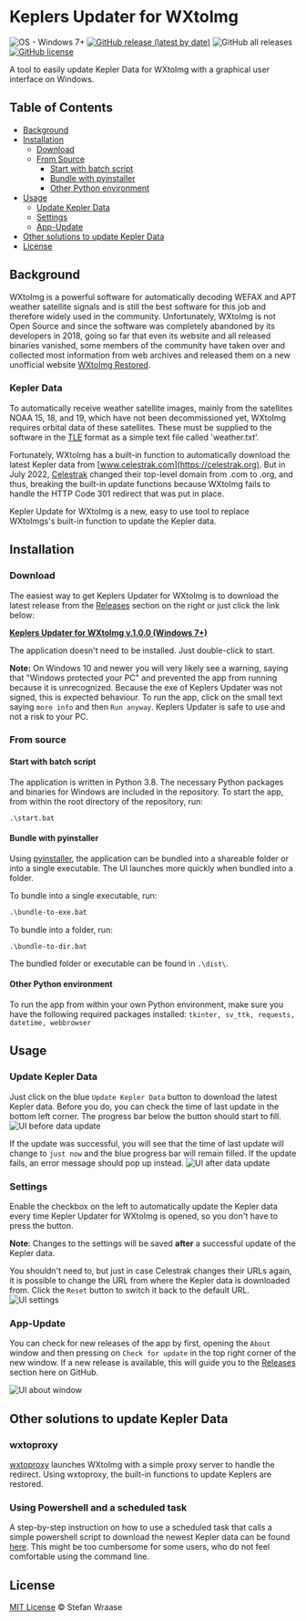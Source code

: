 # Keplers Updater for WXtoImg

![OS - Windows 7+](https://img.shields.io/badge/OS-Windows_7+-lightgray?style=flat-square)
[![GitHub release (latest by date)](https://img.shields.io/github/v/release/stefan-wr/keplers-updater-for-wxtoimg?style=flat-square)](https://github.com/stefan-wr/keplers-updater-for-wxtoimg/releases)
![GitHub all releases](https://img.shields.io/github/downloads/stefan-wr/keplers-updater-for-wxtoimg/total?style=flat-square)
[![GitHub license](https://img.shields.io/github/license/stefan-wr/keplers-updater-for-wxtoimg?style=flat-square)](LICENSE)

A tool to easily update Kepler Data for WXtoImg with a graphical user interface on Windows.

## Table of Contents

* [Background](#background)
* [Installation](#installation)
    + [Download](#download)
    + [From Source](#from-source)
        - [Start with batch script](#start-with-batch-script)
        - [Bundle with pyinstaller](#bundle-with-pyinstaller)
        - [Other Python environment](#other-python-environment)
* [Usage](#usage)
    + [Update Kepler Data](#update-kepler-data)
    + [Settings](#settings)
    + [App-Update](#app-update)
* [Other solutions to update Kepler Data](#other-solutions-to-update-kepler-data)
* [License](#license)

## Background

WXtoImg is a powerful software for automatically decoding WEFAX and APT weather satellite signals and is still the best
software for this job and therefore widely used in the community. Unfortunately, WXtoImg is not Open Source and since
the software was completely abandoned by its developers in 2018, going so far that even its website and all released
binaries vanished, some members of the community have taken over and collected most information from web archives and
released them on a new unofficial website [WXtoImg Restored](https://wxtoimgrestored.xyz/).

### Kepler Data

To automatically receive weather satellite images, mainly from the satellites NOAA 15, 18, and 19, which have not been
decommissioned yet, WXtoImg requires orbital data of these satellites. These must be supplied to the software in the
[TLE](https://en.wikipedia.org/wiki/Two-line_element_set) format as a simple text file called 'weather.txt'.

Fortunately, WXtoImg has a built-in function to automatically download the latest Kepler data
from [www.celestrak.com](https://celestrak.org). But in July 2022, [Celestrak](https://celestrak.org) changed their
top-level domain from .com to .org, and thus, breaking the built-in update functions because WXtoImg fails to handle the
HTTP Code 301 redirect that was put in place.

Kepler Update for WXtoImg is a new, easy to use tool to replace WXtoImgs's built-in function to update the Kepler data.

## Installation

### Download

The easiest way to get Keplers Updater for WXtoImg is to download the latest release from the
[Releases](https://github.com/stefan-wr/keplers-updater-for-wxtoimg/releases/) section on the right or just click the
link below:

[**Keplers Updater for WXtoImg v.1.0.0 (Windows 7+)**](https://github.com/stefan-wr/keplers-updater-for-wxtoimg/releases/download/v1.0.0/Keplers-Updater.exe)

The application doesn't need to be installed. Just double-click to start.

**Note:** On Windows 10 and newer you will very likely see a warning, saying that "Windows protected your PC" and
prevented the app from running because it is unrecognized. Because the exe of Keplers Updater was not signed, this is
expected behaviour. To run the app, click on the small text saying `more info` and then `Run anyway`. Keplers Updater is
safe to use and not a risk to your PC.

### From source

#### Start with batch script

The application is written in Python 3.8. The necessary Python packages and binaries for Windows are included in the
repository. To start the app, from within the root directory of the repository, run:

```
.\start.bat
```

#### Bundle with pyinstaller

Using [pyinstaller](https://github.com/pyinstaller/pyinstaller), the application can be bundled into a shareable folder
or into a single executable. The UI launches more quickly when bundled into a folder.

To bundle into a single executable, run:

```cmd
.\bundle-to-exe.bat
```

To bundle into a folder, run:

```
.\bundle-to-dir.bat
```

The bundled folder or executable can be found in `.\dist\`.

#### Other Python environment

To run the app from within your own Python environment, make sure you have the following required packages installed:
`tkinter, sv_ttk, requests, datetime, webbrowser`

## Usage

### Update Kepler Data

Just click on the blue `Update Kepler Data` button to download the latest Kepler data. Before you do, you can check the
time of last update in the bottom left corner. The progress bar below the button should start to fill.
![UI before data update](assets/ku-pre-update.png)

If the update was successful, you will see that the time of last update will change to `just now` and the blue progress
bar will remain filled. If the update fails, an error message should pop up instead.
![UI after data update](assets/ku-post-update.png)

### Settings

Enable the checkbox on the left to automatically update the Kepler data every time Kepler Updater for WXtoImg is
opened, so you don't have to press the button.

**Note**: Changes to the settings will be saved **after** a successful update of the Kepler data.

You shouldn't need to, but just in case Celestrak changes their URLs again, it is possible to change the URL from where
the Kepler data is downloaded from. Click the `Reset` button to switch it back to the default URL.
![UI settings](assets/ku-settings.png)

### App-Update

You can check for new releases of the app by first, opening the `About` window and then pressing on `Check for update`
in the top right corner of the new window. If a new release is available, this will guide you to the
[Releases](https://github.com/stefan-wr/keplers-updater-for-wxtoimg/releases/) section here on GitHub.

![UI about window](assets/ku-about.png)

## Other solutions to update Kepler Data

### wxtoproxy

[wxtoproxy](https://github.com/provector/wxtoproxy/) launches WXtoImg with a simple proxy server to handle the redirect.
Using wxtoproxy, the built-in functions to update Keplers are restored.

### Using Powershell and a scheduled task

A step-by-step instruction on how to use a scheduled task that calls a simple powershell script to download the newest
Kepler data can be found [here](https://usradioguy.com/wxtoimg-kepler-fix/). This might be too cumbersome for some
users, who do not feel comfortable using the command line.

## License

[MIT License](LICENSE) © Stefan Wraase
